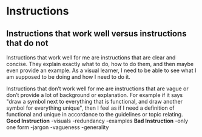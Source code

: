 # Instructions
## Instructions that work well versus instructions that do not
Instructions that work well for me are instructions that are clear and concise. They explain exactly what to do, how to do them, and then maybe even provide an example. As a visual learner, I need to be able to see what I am supposed to  be doing and  how I need to do it.

Instructions that don’t work well for me are instructions that are vague or don’t provide a lot of background or explanation. For example if it says "draw a symbol next to everything that is functional, and draw another symbol for everything unique", then I feel as if I need a definition of functional and unique in accordance to the guidelines or topic relating. 
**Good Instruction**
-visuals
-redundancy
-examples
**Bad Instruction**
-only one form
-jargon
-vagueness
-generality

